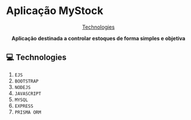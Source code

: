 <h1 slign='center' style='font-weight: bold'>Aplicação MyStock</h1>

<p align='center'>
  <a href='#tech'>Technologies</a>  
</p>

<p align='center'>
  <b>Aplicação destinada a controlar estoques de forma simples e objetiva</b>
</p>

<h2 id="tech">💻 Technologies</h2>

1. ``EJS``
2. ``BOOTSTRAP``
3. ``NODEJS``
4. ``JAVASCRIPT``
5. ``MYSQL``
6. ``EXPRESS``
7. ``PRISMA ORM``
